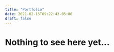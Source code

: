 ```yaml
---
title: "Portfolio"
date: 2021-02-15T09:22:43-05:00
draft: false
---
```



# Nothing to see here yet...
